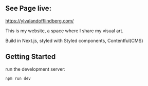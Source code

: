 ## See Page live:

https://ylvalandofflindberg.com/

This is my website, a space where I share my visual art.

Build in Next.js, styled with Styled components, Contentful(CMS)

## Getting Started

run the development server:

```bash
npm run dev




```
